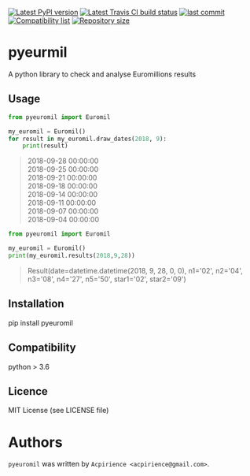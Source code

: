 
[![Latest PyPI version](https://img.shields.io/pypi/v/pyeuromil.svg)](https://pypi.python.org/pypi/pyeuromil)
[![Latest Travis CI build status](https://travis-ci.org/acpirience/pyeuromil.png)](https://travis-ci.org/acpirience/pyeuromil)
[![last commit](https://img.shields.io/github/last-commit/acpirience/pyeuromil.svg)](https://github.com/acpirience/pyeuromil/commits/master)
[![Compatibility list](https://img.shields.io/pypi/pyversions/pyeuromil.svg)](https://www.python.org/downloads/)
[![Repository size](https://img.shields.io/github/repo-size/acpirience/pyeuromil.svg)](https://github.com/acpirience/pyeuromil)

# pyeurmil

A python library to check and analyse Euromillions results

## Usage

```python
from pyeuromil import Euromil

my_euromil = Euromil()    
for result in my_euromil.draw_dates(2018, 9):
	print(result) 
```
>2018-09-28 00:00:00  
2018-09-25 00:00:00  
2018-09-21 00:00:00  
2018-09-18 00:00:00  
2018-09-14 00:00:00  
2018-09-11 00:00:00  
2018-09-07 00:00:00  
2018-09-04 00:00:00  
```python
from pyeuromil import Euromil

my_euromil = Euromil()    
print(my_euromil.results(2018,9,28))
```
>Result(date=datetime.datetime(2018, 9, 28, 0, 0), n1='02', n2='04', n3='08', n4='27', n5='50', star1='02', star2='09')

## Installation

pip install pyeuromil

## Compatibility

python > 3.6

## Licence

MIT License (see LICENSE file)

# Authors

`pyeuromil` was written by `Acpirience <acpirience@gmail.com>`.
